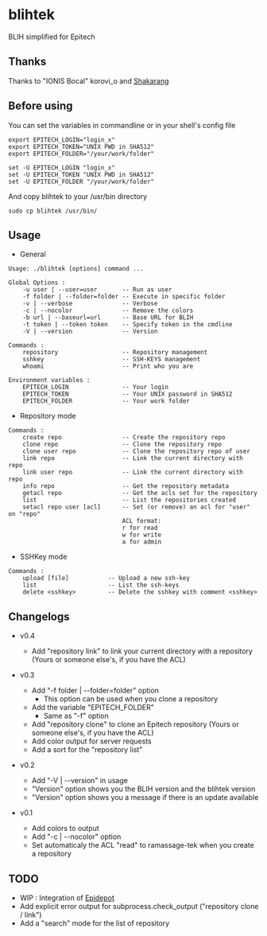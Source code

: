 # blihtek
BLIH simplified for Epitech

## Thanks
Thanks to "IONIS Bocal" korovi_o and [Shakarang](https://github.com/Shakarang)

## Before using
You can set the variables in commandline or in your shell's config file
````shell
export EPITECH_LOGIN="login_x"
export EPITECH_TOKEN="UNIX PWD in SHA512"
export EPITECH_FOLDER="/your/work/folder"
````
````fish
set -U EPITECH_LOGIN "login_x"
set -U EPITECH_TOKEN "UNIX PWD in SHA512"
set -U EPITECH_FOLDER "/your/work/folder"
````
And copy blihtek to your /usr/bin directory
````
sudo cp blihtek /usr/bin/
````
## Usage

* General
````
Usage: ./blihtek [options] command ...

Global Options :
    -u user | --user=user       -- Run as user
    -f folder | --folder=folder -- Execute in specific folder
    -v | --verbose              -- Verbose
    -c | --nocolor              -- Remove the colors
    -b url | --baseurl=url      -- Base URL for BLIH
    -t token | --token token    -- Specify token in the cmdline
    -V | --version              -- Version

Commands :
    repository                  -- Repository management
    sshkey                      -- SSH-KEYS management
    whoami                      -- Print who you are

Environment variables :
    EPITECH_LOGIN               -- Your login
    EPITECH_TOKEN               -- Your UNIX password in SHA512
    EPITECH_FOLDER              -- Your work folder
````

* Repository mode
````
Commands :
    create repo                 -- Create the repository repo
    clone repo                  -- Clone the repository repo
    clone user repo             -- Clone the repository repo of user
    link repo                   -- Link the current directory with repo
    link user repo              -- Link the current directory with repo
    info repo                   -- Get the repository metadata
    getacl repo                 -- Get the acls set for the repository
    list                        -- List the repositories created
    setacl repo user [acl]      -- Set (or remove) an acl for "user" on "repo"
                                ACL format:
                                r for read
                                w for write
                                a for admin
````

* SSHKey mode
````
Commands :
    upload [file]           -- Upload a new ssh-key
    list                    -- List the ssh-keys
    delete <sshkey>         -- Delete the sshkey with comment <sshkey>
````

## Changelogs

* v0.4
    * Add "repository link" to link your current directory with a repository (Yours or someone else's, if you have the ACL)

* v0.3
    * Add "-f folder | --folder=folder" option
        * This option can be used when you clone a repository
    * Add the variable "EPITECH_FOLDER"
        * Same as "-f" option
    * Add "repository clone" to clone an Epitech repository (Yours or someone else's, if you have the ACL)
    * Add color output for server requests
    * Add a sort for the "repository list"

* v0.2
    * Add "-V | --version" in usage
    * "Version" option shows you the BLIH version and the blihtek version
    * "Version" option shows you a message if there is an update available

* v0.1
    * Add colors to output
    * Add "-c | --nocolor" option
    * Set automaticaly the ACL "read" to ramassage-tek when you create a repository

## TODO

* WIP : Integration of [Epidepot](https://github.com/Shakarang/epidepot)
* Add explicit error output for subprocess.check_output ("repository clone / link")
* Add a "search" mode for the list of repository